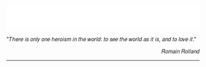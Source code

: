 <picture>
  <source srcset="/assets/images/hello-dark.svg" media="(prefers-color-scheme: dark)">
  <img src="/assets/images/hello-light.svg"/>
</picture>

<p align="left">"𝑇ℎ𝑒𝑟𝑒 𝑖𝑠 𝑜𝑛𝑙𝑦 𝑜𝑛𝑒 ℎ𝑒𝑟𝑜𝑖𝑠𝑚 𝑖𝑛 𝑡ℎ𝑒 𝑤𝑜𝑟𝑙𝑑: 𝑡𝑜 𝑠𝑒𝑒 𝑡ℎ𝑒 𝑤𝑜𝑟𝑙𝑑 𝑎𝑠 𝑖𝑡 𝑖𝑠, 𝑎𝑛𝑑 𝑡𝑜 𝑙𝑜𝑣𝑒 𝑖𝑡."</p>
<p align="right">𝑅𝑜𝑚𝑎𝑖𝑛 𝑅𝑜𝑙𝑙𝑎𝑛𝑑</p>
<hr />
